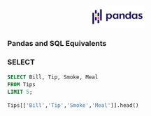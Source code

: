 <p align=center><img src='Pandas.png' width=25%></p>

### Pandas and SQL Equivalents

### SELECT

```SQL
SELECT Bill, Tip, Smoke, Meal
FROM Tips
LIMIT 5;
```

```Python
Tips[['Bill','Tip','Smoke','Meal']].head()
```

